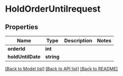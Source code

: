 # HoldOrderUntilrequest

## Properties
Name | Type | Description | Notes
------------ | ------------- | ------------- | -------------
**orderId** | **int** |  | 
**holdUntilDate** | **string** |  | 

[[Back to Model list]](../README.md#documentation-for-models) [[Back to API list]](../README.md#documentation-for-api-endpoints) [[Back to README]](../README.md)


